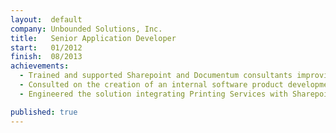 ```yaml
---
layout:  default
company: Unbounded Solutions, Inc.
title:   Senior Application Developer
start:   01/2012
finish:  08/2013
achievements:
  - Trained and supported Sharepoint and Documentum consultants improving average project success rate from 70% to 97%
  - Consulted on the creation of an internal software product development team resulting in the conpletion of the Sharepoint Printing Services product ahead of schedule
  - Engineered the solution integrating Printing Services with Sharepoint Online that is used internationally by Fortune 500 companies

published: true
---
```

